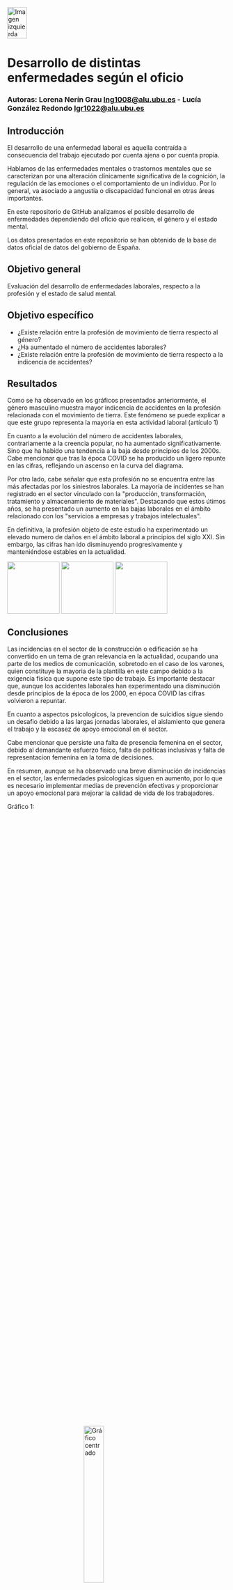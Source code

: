 <div style="display: flex; justify-content: space-between; align-items: center;">
  <img src="./images/escudo_ubu.png" alt="Imagen izquierda" style="width: 30%; height: auto;">
</div>

# Desarrollo de distintas enfermedades según el oficio 
### Autoras: Lorena Nerín Grau lng1008@alu.ubu.es - Lucía González Redondo lgr1022@alu.ubu.es

## Introducción
El desarrollo de una enfermedad laboral es aquella contraída a consecuencia del trabajo ejecutado por cuenta ajena o por cuenta propia.

Hablamos de las enfermedades mentales o trastornos mentales que se caracterizan por una alteración clínicamente significativa de la cognición, la regulación de las emociones o el comportamiento de un individuo. Por lo general, va asociado a angustia o discapacidad funcional en otras áreas importantes. 

En este repositorio de GitHub analizamos el posible desarrollo de enfermedades dependiendo del oficio que realicen, el género y el estado mental.

Los datos presentados en este repositorio se han obtenido de la base de datos oficial de datos del gobierno de España.

## Objetivo general
Evaluación del desarrollo de enfermedades laborales, respecto a la profesión y el estado de salud mental.

## Objetivo específico
- ¿Existe relación entre la profesión de movimiento de tierra respecto al género? 
- ¿Ha aumentado el número de accidentes laborales?
- ¿Existe relación entre la profesión de movimiento de tierra respecto a la indicencia de accidentes?
  
## Resultados
Como se ha observado en los gráficos presentados anteriormente, el género masculino muestra mayor indicencia de accidentes en la profesión relacionada con el movimiento de tierra. Este fenómeno se puede explicar a que este grupo representa la mayoria en esta actividad laboral (artículo 1)

En cuanto a la evolución del número de accidentes laborales, contrariamente a la creencia popular, no ha aumentado significativamente. Sino que ha habido una tendencia a la baja desde principios de los 2000s. Cabe mencionar que tras la época COVID se ha producido un ligero repunte en las cifras, reflejando un ascenso en la curva del diagrama.

Por otro lado, cabe señalar que esta profesión no se encuentra entre las más afectadas por los siniestros laborales. La mayoría de incidentes se han registrado en el sector vinculado con la "producción, transformación, tratamiento y almacenamiento de materiales". 
Destacando que estos útimos años, se ha presentado un aumento en las bajas laborales en el ámbito relacionado con los "servicios a empresas y trabajos intelectuales".

En definitiva, la profesión objeto de este estudio ha experimentado un elevado numero de daños en el ámbito laboral a principios del siglo XXI.
Sin embargo, las cifras han ido disminuyendo progresivamente y manteniéndose estables en la actualidad.

<img src='images/I1.jpg' align="center" height="120" /> <img src='images/I2.jpg' align="center" height="120" /> <img src='images/I3.jpg' align="center" height="120" />

## Conclusiones
Las incidencias en el sector de la construcción o edificación se ha convertido en un tema de gran relevancia en la actualidad, ocupando una parte de los medios de comunicación, sobretodo en el caso de los varones, quien constituye la mayoria de la plantilla en este campo debido a la exigencia fisica que supone este tipo de trabajo.
Es importante destacar que, aunque los accidentes laborales han experimentado una disminución desde principios de la época de los 2000, en época COVID las cifras volvieron a repuntar.

En cuanto a aspectos psicologicos, la prevencion de suicidios sigue siendo un desafio debido a las largas jornadas laborales, el aislamiento que genera el trabajo y la escasez de apoyo emocional en el sector.

Cabe mencionar que persiste una falta de presencia femenina en el sector, debido al demandante esfuerzo fisico, falta de politicas inclusivas y falta de representacion femenina en la toma de decisiones.

En resumen, aunque se ha observado una breve disminución de incidencias en el sector, las enfermedades psicologicas siguen en aumento, por lo que es necesario implementar medias de prevención efectivas y proporcionar un apoyo emocional para mejorar la calidad de vida de los trabajadores.

Gráfico 1:
<div style="display: flex; justify-content: center; align-items: center; height: 100vh;">
  <img src="./images/GRAFICO 1.png" alt="Gráfico centrado" style="width: 30%; height: auto;">
</div>
Gráfico 2:
 <div style="display: flex; justify-content: center; align-items: center; height: 100vh;">
  <img src="./images/GRAFICO 2.png" alt="Gráfico centrado" style="width: 30%; height: auto;">
</div>
Gráfico 3:
<div style="display: flex; justify-content: center; align-items: center; height: 100vh;">
  <img src="./images/GRAFICO 3.png" alt="Gráfico centrado" style="width: 30%; height: auto;">
</div>

